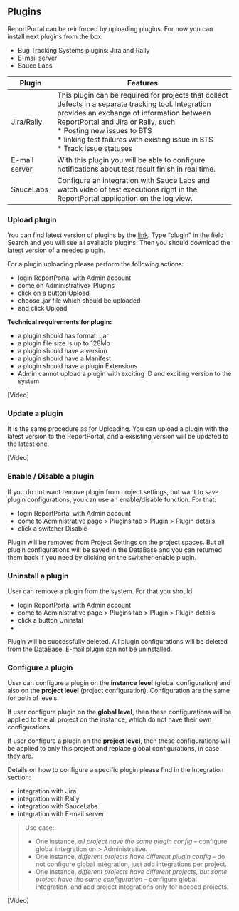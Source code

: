 ## Plugins

ReportPortal can be reinforced by uploading plugins. For now you can install next plugins from the box:
* Bug Tracking Systems plugins: Jira and Rally
*	E-mail server
*	Sauce Labs


| **Plugin**  | **Features**  |   
|---|---|
| Jira/Rally  |  This plugin can be required for projects that collect defects in a separate tracking tool. Integration provides an exchange of information between ReportPortal and Jira or Rally, such <br>* Posting new issues to BTS  <br>* linking test failures with existing issue in BTS   <br>*  Track issue statuses| 
|E-mail server| With this plugin you will be able to configure notifications about test result finish in real time.|
|SauceLabs| Configure an integration with Sauce Labs and watch video of test executions right in the ReportPortal application on the log view.|
 
### Upload plugin

You can find latest version of plugins by the [link](bintray.com/beta/#/epam/reportportal/).
Type “plugin” in the field Search and you will see all available plugins.  Then you should download the latest version of a needed plugin.

For a plugin uploading please perform the following actions:
*	login ReportPortal with Admin account
*	come on Administrative> Plugins
*	click on a button Upload
*	choose .jar file which should be uploaded
*	and click Upload


**Technical requirements for plugin:**

* a plugin should has format: .jar 
* a plugin file size is up to 128Mb
* a plugin should have a version
* a plugin should have a Manifest
* a plugin should have a plugin Extensions
* Admin cannot upload a plugin with exciting ID and exciting version to the system

[Video]

### Update a plugin
It is the same procedure as for Uploading. You can upload a plugin with the latest version to the ReportPortal, and a exsisting version will be updated to the latest one. 

[Video]

### Enable / Disable a plugin

If you do not want remove plugin from project settings, but want to save plugin configurations, you can use an enable/disable function. 
For that:
* login ReportPortal with Admin account
*	come to Administrative page > Plugins tab > Plugin > Plugin details
*	click a switcher Disable

Plugin will be removed from Project Settings on the project spaces. But all plugin configurations will be saved in the DataBase and you can returned them back if you need by clicking on the switcher enable plugin.

### Uninstall a plugin 
User can remove a plugin from the system. For that  you should:
* login ReportPortal with Admin account
*	come to Administrative page > Plugins tab > Plugin > Plugin details
*	click a button Uninstal
*	
Plugin will be successfully deleted. All plugin configurations will be deleted from the DataBase.
E-mail plugin can not be uninstalled.

### Configure a plugin
User can configure a plugin on the **instance level** (global configuration) and also on the **project level** (project configuration). Configuration are the same for both of levels.

If user configure plugin on the **global level**, then these configurations will be applied to the all project on the instance, which do not have their own configurations.

If user configure a plugin on the **project level**, then these configurations will be applied to only this project and replace global configurations, in case they are. 

Details on how to configure a specific plugin please find in the Integration section:

*	integration with Jira
*	integration with Rally
*	integration with SauceLabs
*	integration with E-mail server
 
> Use case: 
> 
> * One instance, *all project have the same plugin config* – configure global integration on > Administrative.
>  * One instance, *different projects have different plugin config* – do not configure global integration, just add integrations per project.
> * One instance, *different projects have different projects, but some project have the same configuration* – configure global integration, and add project integrations only for needed projects.

[Video]
